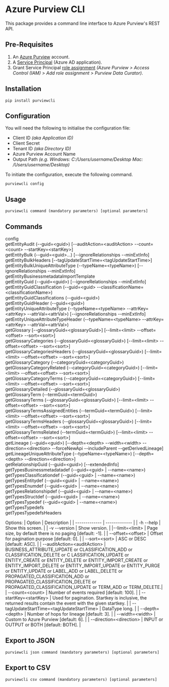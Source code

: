# Azure Purview CLI
This package provides a command line interface to Azure Purview's REST API.

## Pre-Requisites
1. An [Azure Purview](https://docs.microsoft.com/en-us/azure/purview/create-catalog-portal) account.
2. A [Service Principal](https://docs.microsoft.com/en-us/azure/purview/tutorial-using-rest-apis#create-a-service-principal-application) (Azure AD application). 
3. Grant Service Principal [role assignment](https://docs.microsoft.com/en-us/azure/purview/tutorial-using-rest-apis#configure-your-catalog-to-trust-the-service-principal-application) *(Azure Purview > Access Control (IAM) > Add role assignment > Purview Data Curator)*.

## Installation
```
pip install purviewcli
```

## Configuration
You will need the following to initialise the configuration file:
* Client ID *(aka Application ID)*
* Client Secret
* Tenant ID *(aka Directory ID)*
* Azure Purview Account Name
* Output Path *(e.g. Windows: C:/Users/username/Desktop Mac: /Users/username/Desktop)*

To initiate the configuration, execute the following command.
```
purviewcli config
```

## Usage
```
purviewcli command (mandatory parameters) [optional parameters]
```

## Commands
  config  
  getEntityAudit (--guid=&lt;guid&gt;) [--auditAction=&lt;auditAction&gt; --count=&lt;count&gt; --startKey=&lt;startKey&gt;]  
  getEntityBulk (--guid=&lt;guid&gt;...) [--ignoreRelationships --minExtInfo]  
  getEntityBulkHeaders [--tagUpdateStartTime=&lt;tagUpdateStartTime&gt;]  
  getEntityBulkUniqueAttributeType (--typeName=&lt;typeName&gt;) [--ignoreRelationships --minExtInfo]  
  getEntityBusinessmetadataImportTemplate  
  getEntityGuid (--guid=&lt;guid&gt;) [--ignoreRelationships --minExtInfo]  
  getEntityGuidClassification (--guid=&lt;guid&gt; --classificationName=&lt;classificationName&gt;)  
  getEntityGuidClassifications (--guid=&lt;guid&gt;)  
  getEntityGuidHeader (--guid=&lt;guid&gt;)  
  getEntityUniqueAttributeType (--typeName=&lt;typeName&gt; --attrKey=&lt;attrKey&gt; --attrVal=&lt;attrVal&gt;) [--ignoreRelationships --minExtInfo]  
  getEntityUniqueAttributeTypeHeader (--typeName=&lt;typeName&gt; --attrKey=&lt;attrKey&gt; --attrVal=&lt;attrVal&gt;)  
  getGlossary [--glossaryGuid=&lt;glossaryGuid&gt;] [--limit=&lt;limit&gt; --offset=&lt;offset&gt; --sort=&lt;sort&gt;]  
  getGlossaryCategories (--glossaryGuid=&lt;glossaryGuid&gt;) [--limit=&lt;limit&gt; --offset=&lt;offset&gt; --sort=&lt;sort&gt;]  
  getGlossaryCategoriesHeaders (--glossaryGuid=&lt;glossaryGuid&gt;) [--limit=&lt;limit&gt; --offset=&lt;offset&gt; --sort=&lt;sort&gt;]  
  getGlossaryCategory (--categoryGuid=&lt;categoryGuid&gt;)  
  getGlossaryCategoryRelated (--categoryGuid=&lt;categoryGuid&gt;) [--limit=&lt;limit&gt; --offset=&lt;offset&gt; --sort=&lt;sort&gt;]  
  getGlossaryCategoryTerms (--categoryGuid=&lt;categoryGuid&gt;) [--limit=&lt;limit&gt; --offset=&lt;offset&gt; --sort=&lt;sort&gt;]  
  getGlossaryDetailed (--glossaryGuid=&lt;glossaryGuid&gt;)  
  getGlossaryTerm (--termGuid=&lt;termGuid&gt;)  
  getGlossaryTerms (--glossaryGuid=&lt;glossaryGuid&gt;) [--limit=&lt;limit&gt; --offset=&lt;offset&gt; --sort=&lt;sort&gt;]  
  getGlossaryTermsAssignedEntities (--termGuid=&lt;termGuid&gt;) [--limit=&lt;limit&gt; --offset=&lt;offset&gt; --sort=&lt;sort&gt;]  
  getGlossaryTermsHeaders (--glossaryGuid=&lt;glossaryGuid&gt;) [--limit=&lt;limit&gt; --offset=&lt;offset&gt; --sort=&lt;sort&gt;]  
  getGlossaryTermsRelated (--termGuid=&lt;termGuid&gt;) [--limit=&lt;limit&gt; --offset=&lt;offset&gt; --sort=&lt;sort&gt;]  
  getLineage (--guid=&lt;guid&gt;) [--depth=&lt;depth&gt; --width=&lt;width&gt; --direction=&lt;direction&gt; --forceNewApi --includeParent --getDerivedLineage]  
  getLineageUniqueAttributeType (--typeName=&lt;typeName&gt;) [--depth=&lt;depth&gt; --direction=&lt;direction&gt;]  
  getRelationshipGuid (--guid=&lt;guid&gt;) [--extendedInfo]  
  getTypesBusinessmetadatadef (--guid=&lt;guid&gt; | --name=&lt;name&gt;)  
  getTypesClassificationdef (--guid=&lt;guid&gt; | --name=&lt;name&gt;)  
  getTypesEntitydef (--guid=&lt;guid&gt; | --name=&lt;name&gt;)  
  getTypesEnumdef (--guid=&lt;guid&gt; | --name=&lt;name&gt;)  
  getTypesRelationshipdef (--guid=&lt;guid&gt; | --name=&lt;name&gt;)  
  getTypesStructdef (--guid=&lt;guid&gt; | --name=&lt;name&gt;)  
  getTypesTypedef (--guid=&lt;guid&gt; | --name=&lt;name&gt;)  
  getTypesTypedefs  
  getTypesTypedefsHeaders  

Options:
| Option        | Description   |
| ------------- | ------------- |
| -h --help                           | Show this screen. |
| -v --version                        | Show version. |
|--limit=&lt;limit&gt;                | Page size, by default there is no paging [default: -1]. |
| --offset=&lt;offset&gt;             | Offset for pagination purpose [default: 0]. |
| --sort=&lt;sort&gt;                 | ASC or DESC [default: ASC]. |
| --auditAction=&lt;auditAction&gt;   | BUSINESS_ATTRIBUTE_UPDATE or CLASSIFICATION_ADD or  CLASSIFICATION_DELETE or C LASSIFICATION_UPDATE or ENTITY_CREATE or ENTITY_DELETE or ENTITY_IMPORT_CREATE or ENTITY_IMPORT_DELETE or ENTITY_IMPORT_UPDATE or ENTITY_PURGE or ENTITY_UPDATE or LABEL_ADD or LABEL_DELETE or PROPAGATED_CLASSIFICATION_ADD or PROPAGATED_CLASSIFICATION_DELETE or PROPAGATED_CLASSIFICATION_UPDATE or TERM_ADD or TERM_DELETE.|
| --count=&lt;count&gt;               | Number of events required [default: 100]. |
| --startKey=&lt;startKey&gt;         | Used for pagination. Startkey is inclusive, the returned results contain the event with the given startkey. |
| --tagUpdateStartTime=&lt;tagUpdateStartTime&gt;   | DataType long. |
| --depth=&lt;depth&gt;               | Number of hops for lineage [default: 3]. |
| --width=&lt;width&gt;               | Custom to Azure Purview [default: 6]. |
| --direction=&lt;direction&gt;       | INPUT or OUTPUT or BOTH [default: BOTH]. |


## Export to JSON
```
purviewcli json command (mandatory parameters) [optional parameters]
```

## Export to CSV
```
purviewcli csv command (mandatory parameters) [optional parameters]
```